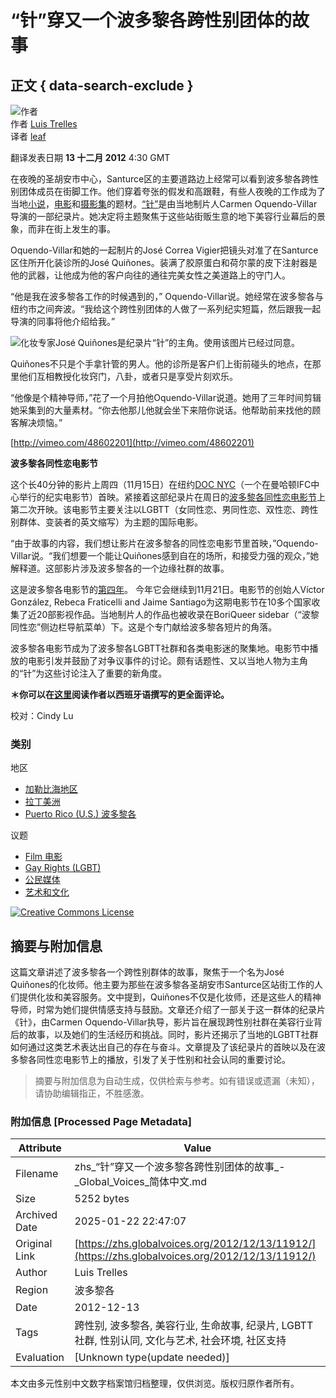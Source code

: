 # “针”穿又一个波多黎各跨性别团体的故事

## 正文 { data-search-exclude }


![作者](https://secure.gravatar.com/avatar/3504c00b94668f2bcfb27dd030401ba7?s=128&d=https%3A%2F%2Fsecure.gravatar.com%2Favatar%2F8e260ee2e3f5cc5dc3afb6050463ead3%3Fs%3D128&r=G)  
作者 [Luis Trelles](https://globalvoicesonline.org/author/luis-trelles/ "Luis Trelles")  
译者 [leaf](https://zhs.globalvoices.org/author/leaf/ "leaf")  

翻译发表日期 **13 十二月 2012** 4:30 GMT  

在夜晚的圣胡安市中心，Santurce区的主要道路边上经常可以看到波多黎各跨性别团体成员在街脚工作。他们穿着夸张的假发和高跟鞋，有些人夜晚的工作成为了当地[小说](http://redalyc.uaemex.mx/pdf/377/37715201.pdf)，[电影](http://www.youtube.com/watch?v=RyIZv8pX9Ek)和[摄影集](http://www.google.com/imgres?q=tristan+reyes+santurce+es+ley&um=1&hl=en&client=safari&sa=N&tbo=d&rls=en&biw=2402&bih=1258&tbm=isch&tbnid=GKoS0lmBYtQwLM:&imgrefurl=http://revistaapuesta.blogspot.com/2008_09_01_archive.html&docid=5YJOsCni9610fM&imgurl=http://1.bp.blogspot.com/_T37WsqKl2Ao/SN0zig8LBzI/AAAAAAAAAq4/zxUEertaJ_Q/s400/n674297221_1344786_8341.jpg&w=400&h=299&ei=9sSnUPPGMI3G9gSj0YCwBw&zoom=1&iact=rc&dur=3&sig=115448506361399686802&page=1&tbnh=149&tbnw=197&start=0&ndsp=92&ved=1t:429,r:15,s:0,i:118&tx=140&ty=57)的题材。[“针”](http://www.theneedlemovie.com/#/Home)是由当地制片人Carmen Oquendo-Villar导演的一部纪录片。她决定将主题聚焦于这些站街贩生意的地下美容行业幕后的景象，而非在街上发生的事。

Oquendo-Villar和她的一起制片的José Correa Vigier把镜头对准了在Santurce区住所开化装诊所的José Quiñones。装满了胶原蛋白和荷尔蒙的皮下注射器是他的武器，让他成为他的客户向往的通往完美女性之美道路上的守门人。

“他是我在波多黎各工作的时候遇到的，” Oquendo-Villar说。她经常在波多黎各与纽约市之间奔波。“我给这个跨性别团体的人做了一系列纪实短篇，然后跟我一起导演的同事将他介绍给我。”

![化妆专家José Quiñones是纪录片“针”的主角。使用该图片已经过同意。](https://globalvoicesonline.org/wp-content/uploads/2012/11/Stills-Wig-375x210.jpg)

Quiñones不只是个手拿针管的男人。他的诊所是客户们上街前碰头的地点，在那里他们互相教授化妆窍门，八卦，或者只是享受片刻欢乐。

“他像是个精神导师，”花了一个月拍他Oquendo-Villar说道。她用了三年时间剪辑她采集到的大量素材。“你去他那儿他就会坐下来陪你说话。他帮助前来找他的顾客解决烦恼。”

[http://vimeo.com/48602201](http://vimeo.com/48602201)

**波多黎各同性恋电影节**

这个长40分钟的影片上周四（11月15日）在纽约[DOC NYC](http://www.docnyc.net)（一个在曼哈顿IFC中心举行的纪实电影节）首映。紧接着这部纪录片在周日的[波多黎各同性恋电影节](http://www.puertoricoqueerfilmfest.com/)上第二次开映。该电影节主要关注以LGBTT（女同性恋、男同性恋、双性恋、跨性别群体、变装者的英文缩写）为主题的国际电影。

“由于故事的内容，我们想让影片在波多黎各的同性恋电影节里首映，”Oquendo-Villar说。“我们想要一个能让Quiñones感到自在的场所，和接受力强的观众，”她解释道。这部影片涉及波多黎各的一个边缘社群的故事。

这是波多黎各电影节的[第四年](http://www.primerahora.com/regresaelpuertoricoqueerfilmfest-723185.html)。 今年它会继续到11月21日。电影节的创始人Víctor González, Rebeca Fraticelli and Jaime Santiago为这期电影节在10多个国家收集了近20部影视作品。当地制片人的作品也被收录在BoriQueer sidebar（“波黎同性恋”侧边栏导航菜单）下。这是个专门献给波多黎各短片的角落。

波多黎各电影节成为了波多黎各LGBTT社群和各类电影迷的聚集地。电影节中播放的电影引发并鼓励了对争议事件的讨论。颇有话题性、又以当地人物为主角的“针”为这些讨论注入了重要的新角度。

**＊你可以在[这里](http://www.lacalleloiza.com/?p=999)阅读作者以西班牙语撰写的更全面评论。**

校对：Cindy Lu  

### 类别

地区

- [加勒比海地区](https://zhs.globalvoices.org/category/world/caribbean/)
- [拉丁美洲](https://zhs.globalvoices.org/category/world/latin-america/)
- [Puerto Rico (U.S.) 波多黎各](https://zhs.globalvoices.org/category/world/latin-america/puerto-rico-us/)

议题

- [Film 电影](https://zhs.globalvoices.org/category/topics/film/)
- [Gay Rights (LGBT)](https://zhs.globalvoices.org/category/topics/gay-rights-lgbt/)
- [公民媒体](https://zhs.globalvoices.org/category/topics/citizen-media/)
- [艺术和文化](https://zhs.globalvoices.org/category/topics/arts-culture/)

[![Creative Commons License](https://globalvoices.org/wp-content/gv-static/img/tmpl/cc-by-icons-300.png)](https://creativecommons.org/licenses/by/3.0/deed.zh_TW "創作共用釋出條款 3.0 ")
<!-- tcd_original_link https://zhs.globalvoices.org/2012/12/13/11912/ -->


## 摘要与附加信息

<!-- tcd_abstract -->
这篇文章讲述了波多黎各一个跨性别群体的故事，聚焦于一个名为José Quiñones的化妆师。他主要为那些在波多黎各圣胡安市Santurce区站街工作的人们提供化妆和美容服务。文中提到，Quiñones不仅是化妆师，还是这些人的精神导师，时常为她们提供情感支持与鼓励。文章还介绍了一部关于这一群体的纪录片《针》，由Carmen Oquendo-Villar执导，影片旨在展现跨性别社群在美容行业背后的故事，以及她们的生活经历和挑战。同时，影片还揭示了当地的LGBTT社群如何通过这类艺术表达出自己的存在与奋斗。文章提及了该纪录片的首映以及在波多黎各同性恋电影节上的播放，引发了关于性别和社会认同的重要讨论。
<!-- tcd_abstract_end -->

> 摘要与附加信息为自动生成，仅供检索与参考。如有错误或遗漏（未知），请协助编辑指正，不胜感激。

### 附加信息 [Processed Page Metadata]

| Attribute       | Value                                  |
|-----------------|----------------------------------------|
| Filename        | zhs_“针”穿又一个波多黎各跨性别团体的故事_-_Global_Voices_简体中文.md                             |
| Size            | 5252 bytes                           |
| Archived Date   | 2025-01-22 22:47:07                             |
| Original Link   | [https://zhs.globalvoices.org/2012/12/13/11912/](https://zhs.globalvoices.org/2012/12/13/11912/)                       |
| Author          | Luis Trelles                               |
| Region          | 波多黎各                               |
| Date            | 2012-12-13                                 |
| Tags            | 跨性别, 波多黎各, 美容行业, 生命故事, 纪录片, LGBTT社群, 性别认同, 文化与艺术, 社会环境, 社区支持                                 |
| Evaluation            | [Unknown type(update needed)]                                 |
<!-- tcd_table_end -->

本文由多元性别中文数字档案馆归档整理，仅供浏览。版权归原作者所有。
